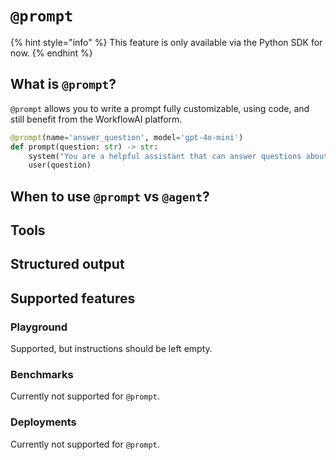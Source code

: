 # `@prompt`

{% hint style="info" %}
This feature is only available via the Python SDK for now.
{% endhint %}

## What is `@prompt`?

`@prompt` allows you to write a prompt fully customizable, using code, and still benefit from the WorkflowAI platform.

```python
@prompt(name='answer_question', model='gpt-4o-mini')
def prompt(question: str) -> str:
    system("You are a helpful assistant that can answer questions about the world.")
    user(question)
```

## When to use `@prompt` vs `@agent`? 

## Tools

## Structured output

## Supported features

### Playground
Supported, but instructions should be left empty.

### Benchmarks
Currently not supported for `@prompt`.

### Deployments
Currently not supported for `@prompt`.
